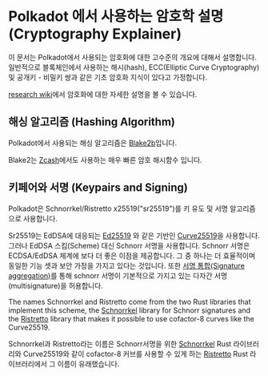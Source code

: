 # Polkadot 에서 사용하는 암호학 설명 (Cryptography Explainer)

이 문서는 Polkadot에서 사용되는 암호화에 대한 고수준의 개요에 대해서 설명합니다. 일반적으로 블록체인에서 사용하는 해시(hash), ECC(Elliptic Curve Cryptography) 및 공개키 - 비밀키 쌍과 같은 기초 암호화 지식이 있다고 가정합니다.

[research wiki](https://research.web3.foundation)에서 암호화에 대한 자세한 설명을 볼 수 있습니다.

## 해싱 알고리즘 (Hashing Algorithm)

Polkadot에서 사용되는 해싱 알고리즘은 [Blake2b](https://en.wikipedia.org/wiki/BLAKE_(hash_function)#BLAKE2)입니다.

Blake2는 [Zcash](https://z.cash)에서도 사용하는 매우 빠른 암호 해시함수 입니다.

## 키페어와 서명 (Keypairs and Signing)

Polkadot은 Schnorrkel/Ristretto x25519("sr25519")를 키 유도 및 서명 알고리즘으로 사용합니다.

Sr25519는 EdDSA에 대응되는 [Ed25519](https://en.wikipedia.org/wiki/EdDSA#Ed25519) 와 같은 기반인 [Curve25519](https://en.wikipedia.org/wiki/Curve25519)을 사용합니다. 그러나 EdDSA 스킴(Scheme) 대신 Schnorr 서명을 사용합니다. Schnorr 서명은 ECDSA/EdDSA 체계에 보다 더 좋은 이점을 제공합니다. 그 중 하나는 더 효율적이며 동일한 기능 셋과 보안 가정을 ​​가지고 있다는 것입니다. 또한 [서명 통합(Signature aggregation)](https://bitcoincore.org/en/2017/03/23/schnorr-signature-aggregation/)를 통해 schnorr 서명이 기본적으로 가지고 있는 다자간 서명(multisignature)을 허용합니다.

The names Schnorrkel and Ristretto come from the two Rust libraries that implement this
scheme, the [Schnorrkel](https://github.com/w3f/schnorrkel) library for Schnorr signatures and the [Ristretto](https://ristretto.group/ristretto.html)
library that makes it possible to use cofactor-8 curves like the Curve25519.

Schnorrkel과 Ristretto라는 이름은 Schnorr서명을 위한 [Schnorrkel](https://github.com/w3f/schnorrkel) Rust 라이브러리와 Curve25519와 같이 cofactor-8 커브를 사용할 수 있게 하는 [Ristretto](https://ristretto.group/ristretto.html) Rust 라이브러리에서 그 이름이 유래했습니다.
